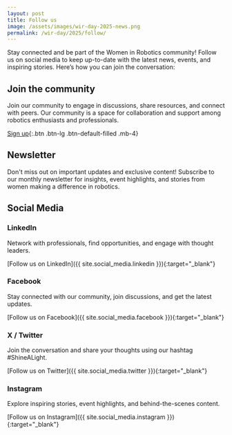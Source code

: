 ```yaml
---
layout: post
title: Follow us
image: /assets/images/wir-day-2025-news.png
permalink: /wir-day/2025/follow/
---
```


Stay connected and be part of the Women in Robotics community! Follow us on social media to keep up-to-date with the latest news, events, and inspiring stories. Here’s how you can join the conversation:

## Join the community

Join our community to engage in discussions, share resources, and connect with peers.  Our community is a space for collaboration and support among robotics enthusiasts and professionals.

[Sign up](/signup/){:.btn .btn-lg .btn-default-filled .mb-4}

## Newsletter

Don't miss out on important updates and exclusive content! Subscribe to our monthly newsletter for insights, event highlights, and stories from women making a difference in robotics.

<div id="custom-substack-embed" class="mb-5"></div>
<script>
    window.CustomSubstackWidget = {
        substackUrl: "womeninrobotics.substack.com",
        placeholder: "example@gmail.com",
        buttonText: "Subscribe",
        theme: "custom",
        colors: {
            primary: "#EB155B",
            input: "#FFFFFF",
            email: "#eeeee",
            text: "#FFFFFF",
        },

        // Go to substackapi.com to unlock custom redirect

    };
</script>
<script src="https://substackapi.com/widget.js" async></script>

## Social Media

### LinkedIn

Network with professionals, find opportunities, and engage with thought leaders.

[Follow us on LinkedIn]({{ site.social_media.linkedin }}){:target="_blank"}

### Facebook

Stay connected with our community, join discussions, and get the latest updates.

[Follow us on Facebook]({{ site.social_media.facebook }}){:target="_blank"}

### X / Twitter

Join the conversation and share your thoughts using our hashtag #ShineALight.

[Follow us on Twitter]({{ site.social_media.twitter }}){:target="_blank"}

### Instagram

Explore inspiring stories, event highlights, and behind-the-scenes content.

[Follow us on Instagram]({{ site.social_media.instagram }}){:target="_blank"}
